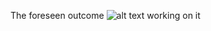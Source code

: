 The foreseen outcome
![alt text](https://user-images.githubusercontent.com/109481899/215106663-87a387f3-25c5-433a-b816-2c3835e57bb2.png) working on it 
